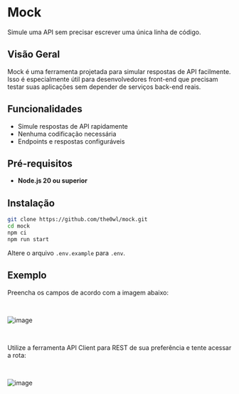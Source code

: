 # Mock
Simule uma API sem precisar escrever uma única linha de código.

## Visão Geral
Mock é uma ferramenta projetada para simular respostas de API facilmente. Isso é especialmente útil para desenvolvedores front-end que precisam testar suas aplicações sem depender de serviços back-end reais.

## Funcionalidades
- Simule respostas de API rapidamente
- Nenhuma codificação necessária
- Endpoints e respostas configuráveis

## Pré-requisitos
- **Node.js 20 ou superior**

## Instalação

```bash
git clone https://github.com/the0wl/mock.git
cd mock
npm ci
npm run start
```

Altere o arquivo `.env.example` para `.env`.

## Exemplo

Preencha os campos de acordo com a imagem abaixo:

</br>

![image](https://github.com/user-attachments/assets/80fa82bb-2acb-4147-b182-492eaf83480c)

</br>

Utilize a ferramenta API Client para REST de sua preferência e tente acessar a rota:

</br>

![image](https://github.com/user-attachments/assets/3d5689b1-71e2-4a8d-955a-ccf7ceda207d)

